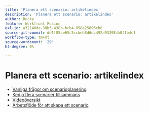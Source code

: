 ```yaml
---
title: 'Planera ett scenario: artikelindex'
description: 'Planera ett scenario: artikelindex'
author: Becky
feature: Workfront Fusion
exl-id: a32140de-38b3-438b-bcb4-058a25896cb0
source-git-commit: de1f85ce65c5ccbeb8d6dc492a93398db0f1b4c1
workflow-type: tm+mt
source-wordcount: '29'
ht-degree: 0%

---
```


# Planera ett scenario: artikelindex

* [Vanliga frågor om scenarioplanering](/help/workfront-fusion/create-scenarios/plan-a-scenario/faq.md)
* [Kedja flera scenarier tillsammans](/help/workfront-fusion/create-scenarios/plan-a-scenario/chain-scenarios.md)
* [Videoöversikt](/help/workfront-fusion/create-scenarios/plan-a-scenario/fusion-basics-videos.md)
* [Arbetsflöde för att skapa ett scenario](/help/workfront-fusion/create-scenarios/plan-a-scenario/create-a-scenario-workflow.md)
